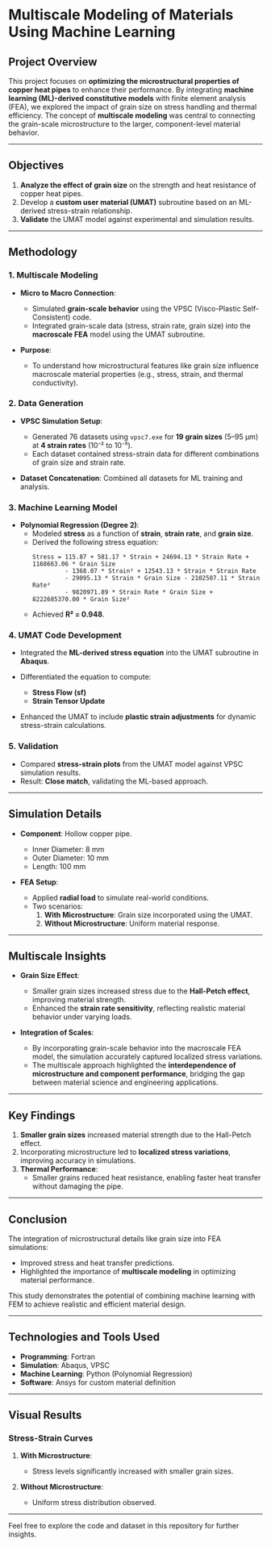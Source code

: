 # Multiscale Modeling of Materials Using Machine Learning

## Project Overview
This project focuses on **optimizing the microstructural properties of copper heat pipes** to enhance their performance. By integrating **machine learning (ML)-derived constitutive models** with finite element analysis (FEA), we explored the impact of grain size on stress handling and thermal efficiency. The concept of **multiscale modeling** was central to connecting the grain-scale microstructure to the larger, component-level material behavior.

---

## Objectives
1. **Analyze the effect of grain size** on the strength and heat resistance of copper heat pipes.
2. Develop a **custom user material (UMAT)** subroutine based on an ML-derived stress-strain relationship.
3. **Validate** the UMAT model against experimental and simulation results.

---

## Methodology

### 1. Multiscale Modeling
- **Micro to Macro Connection**:
  - Simulated **grain-scale behavior** using the VPSC (Visco-Plastic Self-Consistent) code.
  - Integrated grain-scale data (stress, strain rate, grain size) into the **macroscale FEA** model using the UMAT subroutine.
  
- **Purpose**:
  - To understand how microstructural features like grain size influence macroscale material properties (e.g., stress, strain, and thermal conductivity).

### 2. Data Generation
- **VPSC Simulation Setup**: 
  - Generated 76 datasets using `vpsc7.exe` for **19 grain sizes** (5–95 µm) at **4 strain rates** (10⁻² to 10⁻⁵).
  - Each dataset contained stress-strain data for different combinations of grain size and strain rate.

- **Dataset Concatenation**: Combined all datasets for ML training and analysis.

### 3. Machine Learning Model
- **Polynomial Regression (Degree 2)**:
  - Modeled **stress** as a function of **strain**, **strain rate**, and **grain size**.
  - Derived the following stress equation:
    ```text
    Stress = 115.87 + 581.17 * Strain + 24694.13 * Strain Rate + 1168663.06 * Grain Size 
             - 1368.07 * Strain² + 12543.13 * Strain * Strain Rate 
             - 29095.13 * Strain * Grain Size - 2102507.11 * Strain Rate² 
             - 9820971.89 * Strain Rate * Grain Size + 8222685370.00 * Grain Size²
    ```
  - Achieved **R² = 0.948**.

### 4. UMAT Code Development
- Integrated the **ML-derived stress equation** into the UMAT subroutine in **Abaqus**.
- Differentiated the equation to compute:
  - **Stress Flow (sf)**
  - **Strain Tensor Update**

- Enhanced the UMAT to include **plastic strain adjustments** for dynamic stress-strain calculations.

### 5. Validation
- Compared **stress-strain plots** from the UMAT model against VPSC simulation results.
- Result: **Close match**, validating the ML-based approach.

---

## Simulation Details
- **Component**: Hollow copper pipe.
  - Inner Diameter: 8 mm
  - Outer Diameter: 10 mm
  - Length: 100 mm

- **FEA Setup**:
  - Applied **radial load** to simulate real-world conditions.
  - Two scenarios:
    1. **With Microstructure**: Grain size incorporated using the UMAT.
    2. **Without Microstructure**: Uniform material response.

---

## Multiscale Insights
- **Grain Size Effect**:
  - Smaller grain sizes increased stress due to the **Hall-Petch effect**, improving material strength.
  - Enhanced the **strain rate sensitivity**, reflecting realistic material behavior under varying loads.

- **Integration of Scales**:
  - By incorporating grain-scale behavior into the macroscale FEA model, the simulation accurately captured localized stress variations.
  - The multiscale approach highlighted the **interdependence of microstructure and component performance**, bridging the gap between material science and engineering applications.

---

## Key Findings
1. **Smaller grain sizes** increased material strength due to the Hall-Petch effect.
2. Incorporating microstructure led to **localized stress variations**, improving accuracy in simulations.
3. **Thermal Performance**:
   - Smaller grains reduced heat resistance, enabling faster heat transfer without damaging the pipe.

---

## Conclusion
The integration of microstructural details like grain size into FEA simulations:
- Improved stress and heat transfer predictions.
- Highlighted the importance of **multiscale modeling** in optimizing material performance.

This study demonstrates the potential of combining machine learning with FEM to achieve realistic and efficient material design.

---

## Technologies and Tools Used
- **Programming**: Fortran
- **Simulation**: Abaqus, VPSC
- **Machine Learning**: Python (Polynomial Regression)
- **Software**: Ansys for custom material definition

---

## Visual Results
### Stress-Strain Curves
1. **With Microstructure**: 
   - Stress levels significantly increased with smaller grain sizes.

2. **Without Microstructure**: 
   - Uniform stress distribution observed.

---

Feel free to explore the code and dataset in this repository for further insights.

